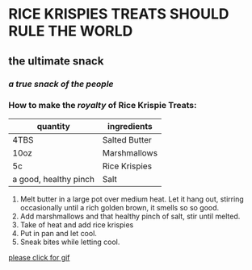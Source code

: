 # RICE KRISPIES TREATS SHOULD RULE THE WORLD

## **the ultimate snack**

### _a true snack of the people_



### How to make the _royalty_ of Rice Krispie Treats:

| quantity  | ingredients |  
|---|---|
| 4TBS | Salted Butter |
|  10oz  | Marshmallows |
| 5c | Rice Krispies |
| a good, healthy pinch  | Salt |



1. Melt butter in a large pot over medium heat. Let it hang out, stirring occasionally until a rich golden brown, it smells so so good.
1. Add marshmallows and that healthy pinch of salt, stir until melted.
1. Take of heat and add rice krispies
1. Put in pan and let cool.
1. Sneak bites while letting cool.

[please click for gif](https://giphy.com/gifs/nailedIt-nailed-it-netflix-nicole-byers-1j9IQUNjobK3wnHKaN)